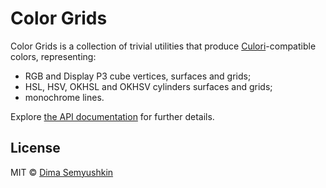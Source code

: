 # Color Grids

Color Grids is a collection of trivial utilities that produce [Culori](https://culorijs.org/)-compatible colors, representing: 
- RGB and Display P3 cube vertices, surfaces and grids;
- HSL, HSV, OKHSL and OKHSV cylinders surfaces and grids;
- monochrome lines.

Explore [the API documentation](https://observablehq.com/@devgru/color-grids) for further details.

## License

MIT © [Dima Semyushkin](https://devg.ru)
